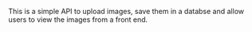 This is a simple API to upload images, save them in a databse and allow users to view the images from a front end.
 
